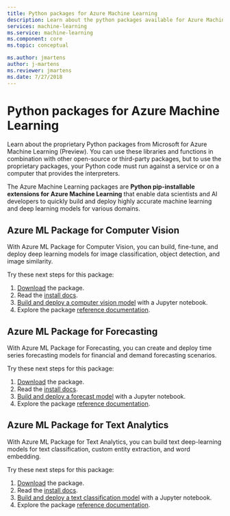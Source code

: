 ```yaml
---
title: Python packages for Azure Machine Learning
description: Learn about the python packages available for Azure Machine Learning users. 
services: machine-learning
ms.service: machine-learning
ms.component: core
ms.topic: conceptual

ms.author: jmartens
author: j-martens
ms.reviewer: jmartens
ms.date: 7/27/2018
---
```

# Python packages for Azure Machine Learning

Learn about the proprietary Python packages from Microsoft for Azure Machine Learning (Preview). You can use these libraries and functions in combination with other open-source or third-party packages, but to use the proprietary packages, your Python code must run against a service or on a computer that provides the interpreters.

The Azure Machine Learning packages are **Python pip-installable extensions for Azure Machine Learning** that enable data scientists and AI developers to quickly build and deploy highly accurate machine learning and deep learning models for various domains.

<a name="amlpcv"></a>
## Azure ML Package for Computer Vision

With Azure ML Package for Computer Vision, you can build, fine-tune, and deploy deep learning models for image classification, object detection, and image similarity.

Try these next steps for this package:
1. [Download](https://aka.ms/aml-packages/vision/download) the package.
1. Read the [install docs](https://aka.ms/aml-packages/vision).
1. [Build and deploy a computer vision model](how-to-build-deploy-image-classification-models.md) with a Jupyter notebook.
1. Explore the package [reference documentation](https://aka.ms/aml-packages/vision).

<a name="amlpf"></a>
## Azure ML Package for Forecasting

With Azure ML Package for Forecasting, you can create and deploy time series forecasting models for financial and demand forecasting scenarios.

Try these next steps for this package:
1. [Download](https://aka.ms/aml-packages/forecasting/download) the package.
1. Read the [install docs](https://aka.ms/aml-packages/forecasting).
1. [Build and deploy a forecast model](how-to-build-deploy-forecast-models.md) with a Jupyter notebook.
1. Explore the package [reference documentation](https://aka.ms/aml-packages/forecasting).

<a name="amlpta"></a>
## Azure ML Package for Text Analytics

With Azure ML Package for Text Analytics, you can build text deep-learning models for text classification, custom entity extraction, and word embedding.

Try these next steps for this package:
1. [Download](https://aka.ms/aml-packages/text/download) the package.
1. Read the [install docs](https://aka.ms/aml-packages/text).
1. [Build and deploy a text classification model](how-to-build-deploy-text-classification-models.md) with a Jupyter notebook.
1. Explore the package [reference documentation](https://aka.ms/aml-packages/text).

